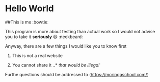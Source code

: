 # Hello World
##This is me :bowtie:

This program is more about testing than actual work so I would not advise you to take it **seriously** :smiley: :neckbeard:

Anyway, there are a few things I would like you to know first


1. This is not a real website


2. You cannot share it
..* *that would be illegal*

Furthe questions should be addressed to (https://moringaschool.com/)
